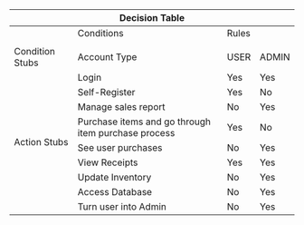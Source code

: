 [//]: # (|            | Decision Table   |      |  |)

[//]: # (|            | Conditions   |  Rules  |)

[//]: # (|------------|------------------|------|------------|)

[//]: # (|            | Employee Type    | USER | ADMIN |)

[//]: # (|            |  |      ||)

[//]: # (| Conditions | Can Self-Register         |)

[//]: # (|            | Can Login            |)

[//]: # (|            | Manage Sales Report           |)

[//]: # (|            | Purchase items            |)

[//]: # (|            | See user purchases           |)

[//]: # (|            | Update Inventory            |)

[//]: # (|            | Should be able to check out|      |)

[//]: # ()
[//]: # (No, this is not possible with GitHub-Flavored Markdown. As the spec explains &#40;emphasis added&#41;:)

[//]: # ()
[//]: # (The remainder of the table’s rows may vary in the number of cells. If there are a number of cells fewer than the number of cells in the header row, empty cells are inserted. If there are greater, the excess is ignored:)

[//]: # ()
[//]: # (Of course, you can always fall back to raw HTML.)

<table>
    <thead>
        <tr>
            <th colspan="4">Decision Table</th>
        </tr>
    </thead>
    <tbody>
        <tr>
            <td></td>
            <td>Conditions</td>
            <td colspan=2>Rules</td>
        </tr>
        <tr>
            <td></td>
            <td></td>
            <td></td>
            <td></td>
        </tr>
        <tr>
            <td rowspan=1>Condition Stubs</td>
            <td>Account Type</td>
            <td>USER</td>
            <td>ADMIN</td>
        </tr>
        <tr>
            <td rowspan=9>Action Stubs</td>
            <td>Login</td>
            <td>Yes</td>
            <td>Yes</td>
        </tr>
        <tr>
            <td>Self-Register</td>
            <td>Yes</td>
            <td>No</td>
        </tr>
        <tr>
            <td>Manage sales report</td>
            <td>No</td>
            <td>Yes</td>
        </tr>
        <tr>
            <td>Purchase items and go through item purchase process</td>
            <td>Yes</td>
            <td>No</td>
        </tr>
        <tr>
            <td>See user purchases</td>
            <td>No</td>
            <td>Yes</td>
        </tr>
        <tr>
            <td>View Receipts</td>
            <td>Yes</td>
            <td>Yes</td>
        </tr>
        <tr>
            <td>Update Inventory</td>
            <td>No</td>
            <td>Yes</td>
        </tr>
        <tr>
            <td>Access Database</td>
            <td>No</td>
            <td>Yes</td>
        </tr>
        <tr>
            <td>Turn user into Admin</td>
            <td>No</td>
            <td>Yes</td>
        </tr>
    </tbody>
</table>

